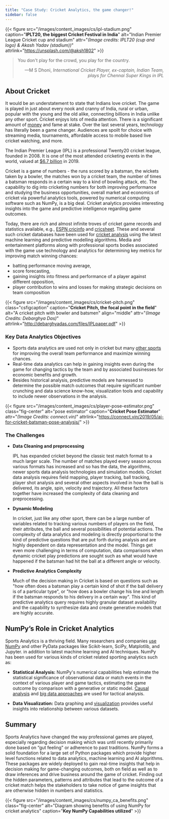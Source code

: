 ```yaml
---
title: "Case Study: Cricket Analytics, the game changer!"
sidebar: false
---
```


{{< figure src="/images/content_images/cs/ipl-stadium.png"
           caption="**IPLT20, the biggest Cricket Festival in India**"
           alt="Indian Premier League Cricket cup and stadium"
           attr="*(Image credits: IPLT20 (cup and logo) & Akash Yadav (stadium))*"
           attrlink="https://unsplash.com/@aksh1802" >}}

<blockquote cite="https://www.scoopwhoop.com/sports/ms-dhoni/">
    <p>You don't play for the crowd, you play for the country.</p>
    <footer align="right">—M S Dhoni, <cite>International Cricket Player, ex-captain, Indian Team, plays for Chennai Super Kings in IPL</cite></footer>
</blockquote>

## About Cricket

It would be an understatement to state that Indians love cricket. The game is
played in just about every nook and cranny of India, rural or urban, popular
with the young and the old alike, connecting billions in India unlike any other sport.
Cricket enjoys lots of media attention. There is a significant amount of
[money](https://www.statista.com/topics/4543/indian-premier-league-ipl/) and
fame at stake. Over the last several years, technology has literally been a game
changer. Audiences are spoilt for choice with streaming media, tournaments,
affordable access to mobile based live cricket watching, and more.

The Indian Premier League (IPL) is a professional Twenty20 cricket
league, founded in 2008. It is one of the most attended cricketing events in
the world, valued at [$6.7 billion](https://en.wikipedia.org/wiki/Indian_Premier_League)
in 2019.

Cricket is a game of numbers - the runs scored by a batsman, the wickets taken
by a bowler, the matches won by a cricket team, the number of times a batsman
responds in a certain way to a kind of bowling attack, etc. The capability to
dig into cricketing numbers for both improving performance and studying
the business opportunities, overall market and economics of cricket via powerful
analytics tools, powered by numerical computing software such as NumPy, is a big
deal. Cricket analytics provides interesting insights into the game and
predictive intelligence regarding game outcomes.

Today, there are rich and almost infinite troves of cricket game records and
statistics available, e.g., [ESPN
cricinfo](https://stats.espncricinfo.com/ci/engine/stats/index.html) and
[cricsheet](https://cricsheet.org). These and several such cricket databases
have been used for [cricket
analysis](https://www.researchgate.net/publication/336886516_Data_visualization_and_toss_related_analysis_of_IPL_teams_and_batsmen_performances)
using the latest machine learning and predictive modelling algorithms.
Media and entertainment platforms along with professional sports bodies
associated with the game use technology and analytics for determining key
metrics for improving match winning chances:

* batting performance moving average,
* score forecasting,
* gaining insights into fitness and performance of a player against different opposition,
* player contribution to wins and losses for making strategic decisions on team composition

{{< figure src="/images/content_images/cs/cricket-pitch.png"
           class="csfigcaption"
           caption="**Cricket Pitch, the focal point in the field**"
           alt="A cricket pitch with bowler and batsmen"
           align="middle"
           attr="*(Image Credits: Debarghya Das)*"
           attrlink="http://debarghyadas.com/files/IPLpaper.pdf" >}}

### Key Data Analytics Objectives

* Sports data analytics are used not only in cricket but many [other
  sports](https://adtmag.com/blogs/dev-watch/2017/07/sports-analytics.aspx) for
  improving the overall team performance and maximize winning chances.
* Real-time data analytics can help in gaining insights even during the game
  for changing tactics by the team and by associated businesses for economic
  benefits and growth.
* Besides historical analysis, predictive models are
  harnessed  to determine the possible match outcomes that require significant
  number crunching and data science know-how, visualization tools and capability
  to include newer observations in the analysis.

{{< figure src="/images/content_images/cs/player-pose-estimator.png"
           class="fig-center"
           alt="pose estimator"
           caption="**Cricket Pose Estimator**"
           attr="*(Image Credits: connect.vin)*"
           attrlink="https://connect.vin/2019/05/ai-for-cricket-batsman-pose-analysis/" >}}

### The Challenges

* **Data Cleaning and preprocessing**

  IPL has expanded cricket beyond the classic test match format to a much
  larger scale. The number of matches played every season across various
  formats has increased and so has the data, the algorithms, newer sports data
  analysis technologies and simulation models.  Cricket data analysis requires
  field mapping, player tracking, ball tracking, player shot analysis and
  several other aspects involved in how the ball is delivered, its angle, spin,
  velocity and trajectory. All these factors together have increased the
  complexity of data cleaning and preprocessing.

* **Dynamic Modeling**

  In cricket, just like any other sport,
  there can be a large number of variables related to tracking various numbers
  of players on the field, their attributes, the ball and several possibilities
  of potential actions.  The complexity of data analytics and modeling is
  directly proportional to the kind of predictive questions that are put forth
  during analysis and are highly dependent on data representation and the
  model.  Things get even more challenging in terms of computation, data
  comparisons when dynamic cricket play predictions are sought such as what
  would have happened if the batsman had hit the ball at a different angle or
  velocity.

* **Predictive Analytics Complexity**

  Much of the decision making in Cricket is based on questions such as "how
  often does a batsman play a certain kind of shot if the ball delivery is of a
  particular type", or "how does a bowler change his line and length if the
  batsman responds to his delivery in a certain way".
  This kind of predictive analytics query requires highly granular dataset
  availability and the capability to synthesize data and create generative
  models that are highly accurate.

## NumPy’s Role in Cricket Analytics

Sports Analytics is a thriving field. Many researchers and companies
[use NumPy](https://adtmag.com/blogs/dev-watch/2017/07/sports-analytics.aspx)
and other PyData packages like Scikit-learn, SciPy, Matplotlib, and Jupyter.
in addition to latest machine learning and AI techniques.  NumPy has been used
for various kinds of cricket related sporting analytics such as:

* **Statistical Analysis:** NumPy's numerical capabilities help estimate the
  statistical significance of observational data or match events in the context
  of various player and game tactics, estimating the game outcome by comparison
  with a generative or static model.
  [Causal analysis](https://amplitude.com/blog/2017/01/19/causation-correlation)
  and [big data approaches](https://www.ncbi.nlm.nih.gov/pmc/articles/PMC4996805/)
  are used for tactical analysis.

* **Data Visualization:** Data graphing and [visualization](https://towardsdatascience.com/advanced-sports-visualization-with-pandas-matplotlib-and-seaborn-9c16df80a81b)
  provides useful insights into relationship between various datasets.

## Summary

Sports Analytics have changed the way professional games are played, especially
regarding decision making which was until recently primarily done based on
“gut feeling" or adherence to past traditions. NumPy forms a
solid foundation for a large set of Python packages which provide higher level
functions related to data analytics, machine learning and AI algorithms. These
packages are widely deployed to gain real-time insights that help in decision
making for game-changing outcomes, both on field as well as to draw inferences
and drive business around the game of cricket.  Finding out the hidden
parameters, patterns and attributes that lead to the outcome of a cricket match
helps the stakeholders to take notice of game insights that are otherwise hidden
in numbers and statistics.

{{< figure src="/images/content_images/cs/numpy_ca_benefits.png"
           class="fig-center"
           alt="Diagram showing benefits of using NumPy for cricket analytics"
           caption="**Key NumPy Capabilities utilized**" >}}
